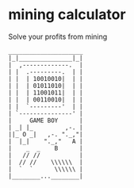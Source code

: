 # mining calculator
Solve your profits from mining

    _____________________
    |_|_______________|_|
    |  ,-------------.  |
    | |  .---------.  | |
    | |  | 10010010|  | |
    | |  | 01011010|  | |
    | |  | 11001011|  | |
    | |  | 00110010|  | |
    | |  `---------'  | |
    | `---------------' |
    |     GAME BOY      |
    | _| |_         ,-. |
    ||_ O _|   ,-. "._,"|
    |  |_|    "._,"   A |
    |    _  _    B      | 
    |   // //           |
    |  // //    \\\\\\  |
    |  `  `      \\\\\\ |
    |________...________|

